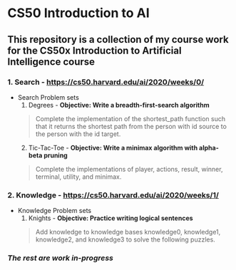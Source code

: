 # CS50 Introduction to AI
## This repository is a collection of my course work for the CS50x Introduction to Artificial Intelligence course

### 1. Search - https://cs50.harvard.edu/ai/2020/weeks/0/
  
  - Search Problem sets
    1. Degrees - **Objective: Write a breadth-first-search algorithm**  
    > Complete the implementation of the shortest_path function such that it returns the shortest path from the person with id source to the person with the id target.
    2. Tic-Tac-Toe - **Objective: Write a minimax algorithm with alpha-beta pruning**  
    > Complete the implementations of player, actions, result, winner, terminal, utility, and minimax.

### 2. Knowledge - https://cs50.harvard.edu/ai/2020/weeks/1/

  - Knowledge Problem sets
    1. Knights - **Objective: Practice writing logical sentences**
    > Add knowledge to knowledge bases knowledge0, knowledge1, knowledge2, and knowledge3 to solve the following puzzles.
    
### *The rest are work in-progress*
